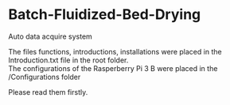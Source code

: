# Batch-Fluidized-Bed-Drying
Auto data acquire system 
<p>
The files functions, introductions, installations were placed in the Introduction.txt file in the root folder.<br .>
The configurations of the Rasperberry Pi 3 B were placed in the /Configurations folder
</p>
Please read them firstly.
